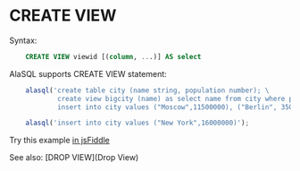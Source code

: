 # CREATE VIEW

Syntax:
```sql
    CREATE VIEW viewid [(column, ...)] AS select
```

AlaSQL supports CREATE VIEW statement:

```js
    alasql('create table city (name string, population number); \
            create view bigcity (name) as select name from city where population > 1000000; \
            insert into city values ("Moscow",11500000), ("Berlin", 3500000), ("Yoshkar-Ola",250000)');

    alasql('insert into city values ("New York",16000000)');
```
Try this example [in jsFiddle](http://jsfiddle.net/0a1ovw1q/2/)

See also: [DROP VIEW](Drop View)